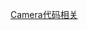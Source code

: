 [Camera代码相关](file:///D:/Obsidian%20Unity/Unity/Unity%E5%9B%9B%E9%83%A8%E6%9B%B2/Assets/Scripts/Unity%E5%85%A5%E9%97%A8/Lesson11_%E9%87%8D%E8%A6%81%E7%BB%84%E4%BB%B6%E5%92%8CApi/Lesson15_%E5%BF%85%E4%B8%8D%E5%8F%AF%E5%B0%91%E7%9A%84Camera/Camera%E4%BB%A3%E7%A0%81%E7%9B%B8%E5%85%B3.cs)